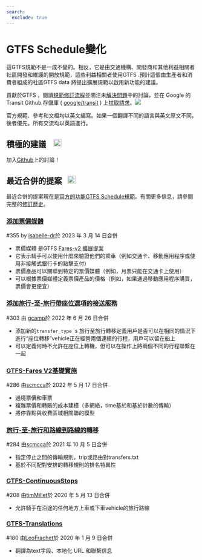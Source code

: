 ```yaml
---
search:
  exclude: true
---
```


# GTFS Schedule變化

<!-- <div class=landing-page>
    <a class=button href=../process>Specification Amendment Process</a><a class=button href=../guiding-principles>Guiding Principles</a><a class=button href=../revision-history>Revision History</a>
</div> -->

這GTFS規範不是一成不變的。相反，它是由交通機構、開發商和其他利益相關者社區開發和維護的開放規範，這些利益相關者使用GTFS .預計這個由生產者和消費者組成的社區GTFS data 將提出擴展規範以啟用新功能的建議。

貢獻於GTFS ，閱讀[規範修訂流程](../process)並關注未[解決問題](https://github.com/google/transit/issues)中的討論，並在 Google 的 Transit Github 存儲庫 ( [google/transit](https://github.com/google/transit) ) 上[拉取請求](https://github.com/google/transit/pulls)。![](../../assets/mark-github.svg)

<div class="admonition note"><p> 官方規範、參考和文檔均以英文編寫。如果一個翻譯不同的語言與英文原文不同，後者優先。所有交流均以英語進行。</p></div>



## 積極的建議 &ensp; <img src="../../assets/pr-active.svg" style="height:1em;"/>

<!--
Active proposals for new features in <glossary variable="GTFS Schedule"><glossary variable="GTFS">GTFS</glossary> Schedule</glossary>.  -->

加入[Github](https://github.com/google/transit/pulls)上的討論！

<!-- <div class="row">
    <div class="active-container">
        <h3 class="title"><a class="no-icon" href="https://github.com/google/transit/pull/303" target="_blank">Add <glossary variable="trip">trip</glossary>-to-<glossary variable="trip">trip</glossary> transfers with in-seat option</a></h3>
        <p class="maintainer">#303 opened on Jan 26, 2022 by
<a class="no-icon" href="https://github.com/gcamp" target="_blank">gcamp</a></p>
    </div>
</div>
<div class="row"></div> -->

<!-- <div class="row no-active">
    <div class="no-active-container">
        <h3 class="title">There are currently no active proposals for <glossary variable="GTFS Schedule"><glossary variable="GTFS">GTFS</glossary> Schedule</glossary>.</h3>
        <p class="prompt">Have a proposal? &ensp;➜&ensp; Open a <a href="https://github.com/google/transit/pulls" target="_blank">pull request</a>.</p>
    </div>
</div>
<div class="row"></div> -->

## 最近合併的提案 &ensp;<img src="../../assets/pr-merged.svg" style="height:1em;"/>

最近合併的提案現在是[官方的功能GTFS Schedule規範](../reference)。有關更多信息，請參閱完整的[修訂歷史](../process#revision-history)。

<div class="row"><div class="leftcontainer"><h3 class="title"><a href="https://github.com/google/transit/pull/355" class="no-icon" target="_blank">添加票價媒體</a></h3><p class="maintainer">#355 by <a href="https://github.com/isabelle-dr" class="no-icon" target="_blank">isabelle-dr</a>於 2023 年 3 月 14 日合併</p></div><div class="featurelist"><ul><li>票價媒體 是GTFS <a href="../../extensions/fares-v2">Fares-v2 擴展提案</a></li><li>它表示騎手可以使用什麼來驗證他們的乘車（例如交通卡、移動應用程序或使用非接觸式銀行卡的點擊支付）</li><li>票價產品可以關聯到特定的票價媒體（例如，月票只能在交通卡上使用）</li><li>可以根據票價媒體定義票價產品的價格（例如，如果通過移動應用程序購買，票價會更便宜）</li></ul></div></div>

<div class="row"><div class="leftcontainer"><h3 class="title"><a href="https://github.com/google/transit/pull/303" class="no-icon" target="_blank">添加旅行-至-旅行帶座位選項的接送服務</a></h3><p class="maintainer">#303 由 <a href="https://github.com/gcamp" class="no-icon" target="_blank">gcamp</a>於 2022 年 6 月 26 日合併</p></div><div class="featurelist"><ul><li>添加新的<code>transfer_type</code> `s 旅行至旅行轉移定義用戶是否可以在相同的情況下進行“座位轉移”vehicle正在經營兩個連續的行程，用戶可以留在船上</li><li>可以定義何時不允許在座位上轉機，但可以在操作上將兩個不同的行程聯繫在一起</li></ul></div></div>

<div class="row"><div class="leftcontainer"><h3 class="title"><a href="https://github.com/google/transit/pull/286" class="no-icon" target="_blank">GTFS-Fares V2基礎實施</a></h3><p class="maintainer">#286 由<a href="https://github.com/scmcca" class="no-icon" target="_blank">scmcca</a>於 2022 年 5 月 17 日合併</p></div><div class="featurelist"><ul><li>過境票價和車票</li><li>複雜票價和轉賬的成本建模（多網絡，time基於和基於計數的傳輸）</li><li>將停靠點與收費區域相關聯的模型</li></ul></div></div>

<div class="row"><div class="leftcontainer"><h3 class="title"><a href="https://github.com/google/transit/pull/284" class="no-icon" target="_blank">旅行-至-旅行和路線到路線的轉移</a></h3><p class="maintainer">#284 由<a href="https://github.com/scmcca" class="no-icon" target="_blank">scmcca</a>於 2021 年 10 月 5 日合併</p></div><div class="featurelist"><ul><li>指定停止之間的傳輸規則，trip或路由對transfers.txt</li><li>基於不同配對安排的轉移規則的排名特異性</li></ul></div></div>

<div class="row"><div class="leftcontainer"><h3 class="title"><a href="https://github.com/google/transit/pull/208" class="no-icon" target="_blank">GTFS-ContinuousStops</a></h3><p class="maintainer">#208 由<a href="https://github.com/timMillet" class="no-icon" target="_blank">timMillet</a>於 2020 年 5 月 13 日合併</p></div><div class="featurelist"><ul><li>允許騎手在沿途的任何地方上車或下車vehicle的旅行路線</li></ul></div></div>

<div class="row"><div class="leftcontainer"><h3 class="title"><a href="https://github.com/google/transit/pull/180" class="no-icon" target="_blank">GTFS-Translations</a></h3><p class="maintainer">#180 由<a href="https://github.com/LeoFrachet" class="no-icon" target="_blank">LeoFrachet</a>於 2020 年 1 月 9 日合併</p></div><div class="featurelist"><ul><li>翻譯為text字段、本地化 URL 和聯繫信息</li></ul></div></div>

<div class="row"/>
